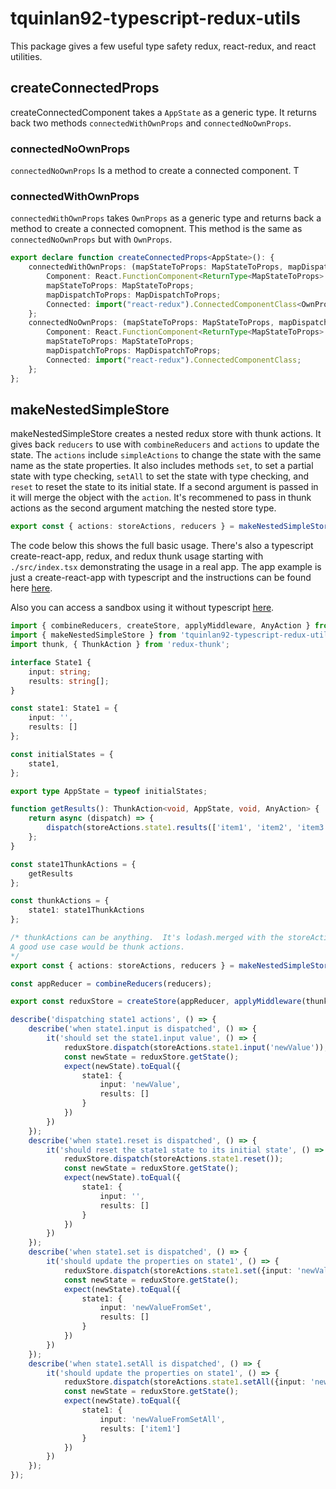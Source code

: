 # tquinlan92-typescript-redux-utils

This package gives a few useful type safety redux, react-redux, and react utilities.

## createConnectedProps
createConnectedComponent takes a `AppState` as a generic type.  It returns back two methods `connectedWithOwnProps` and `connectedNoOwnProps`.  

### connectedNoOwnProps
`connectedNoOwnProps` Is a method to create a connected component.  T

### connectedWithOwnProps
`connectedWithOwnProps` takes `OwnProps` as a generic type and returns back a method to create a connected comopnent.  This method is the same as `connectedNoOwnProps` but with `OwnProps`.

```ts
export declare function createConnectedProps<AppState>(): {
    connectedWithOwnProps: (mapStateToProps: MapStateToProps, mapDispatchToProps: MapDispatchToProps, styles: Styles, Component: React.FunctionComponent) => {
        Component: React.FunctionComponent<ReturnType<MapStateToProps> & ResolveThunks<MapDispatchToProps & WithStyles<Styles>>;
        mapStateToProps: MapStateToProps;
        mapDispatchToProps: MapDispatchToProps;
        Connected: import("react-redux").ConnectedComponentClass<OwnProps>;
    };
    connectedNoOwnProps: (mapStateToProps: MapStateToProps, mapDispatchToProps: MapDispatchToProps, styles: Styles, Component: React.FunctionComponent) => {
        Component: React.FunctionComponent<ReturnType<MapStateToProps> & ResolveThunks<MapDispatchToProps & WithStyles<Styles>>>;
        mapStateToProps: MapStateToProps;
        mapDispatchToProps: MapDispatchToProps;
        Connected: import("react-redux").ConnectedComponentClass;
    };
};
```

## makeNestedSimpleStore
makeNestedSimpleStore creates a nested redux store with thunk actions.  It gives back `reducers` to use with `combineReducers` and  `actions` to update the state.  The `actions` include `simpleActions` to change the state with the same name as the state properties.  It also includes methods `set`, to set a partial state with type checking, `setAll` to set the state with type checking, and `reset` to reset the state to its initial state.  If a second argument is passed in it will merge the object with the `action`.  It's recommened to pass in thunk actions as the second argument matching the nested store type.

```ts
export const { actions: storeActions, reducers } = makeNestedSimpleStore(initialStates, thunkActions);
```

The code below this shows the full basic usage.  There's also a typescript create-react-app, redux, and redux thunk usage starting with `./src/index.tsx` demonstrating the usage in a real app.  The app example is just a create-react-app with typescript and the instructions can be found here [here](./Create-React-App.md).

Also you can access a sandbox using it without typescript [here](https://codesandbox.io/s/tquinlan92typescriptreduxutils-k2the).

```ts
import { combineReducers, createStore, applyMiddleware, AnyAction } from 'redux';
import { makeNestedSimpleStore } from 'tquinlan92-typescript-redux-utils';
import thunk, { ThunkAction } from 'redux-thunk';

interface State1 {
    input: string;
    results: string[];
}

const state1: State1 = {
    input: '',
    results: []
};

const initialStates = {
    state1,
};

export type AppState = typeof initialStates;

function getResults(): ThunkAction<void, AppState, void, AnyAction> {
    return async (dispatch) => {
        dispatch(storeActions.state1.results(['item1', 'item2', 'item3']))
    };
}

const state1ThunkActions = {
    getResults
};

const thunkActions = {
    state1: state1ThunkActions
};

/* thunkActions can be anything.  It's lodash.merged with the storeActions.  
A good use case would be thunk actions.
*/
export const { actions: storeActions, reducers } = makeNestedSimpleStore(initialStates, thunkActions);

const appReducer = combineReducers(reducers);

export const reduxStore = createStore(appReducer, applyMiddleware(thunk));

describe('dispatching state1 actions', () => {
    describe('when state1.input is dispatched', () => {
        it('should set the state1.input value', () => {
            reduxStore.dispatch(storeActions.state1.input('newValue'));
            const newState = reduxStore.getState();
            expect(newState).toEqual({
                state1: {
                    input: 'newValue',
                    results: []
                }
            })
        })
    });
    describe('when state1.reset is dispatched', () => {
        it('should reset the state1 state to its initial state', () => {
            reduxStore.dispatch(storeActions.state1.reset());
            const newState = reduxStore.getState();
            expect(newState).toEqual({
                state1: {
                    input: '',
                    results: []
                }
            })
        })
    });
    describe('when state1.set is dispatched', () => {
        it('should update the properties on state1', () => {
            reduxStore.dispatch(storeActions.state1.set({input: 'newValueFromSet'}));
            const newState = reduxStore.getState();
            expect(newState).toEqual({
                state1: {
                    input: 'newValueFromSet',
                    results: []
                }
            })
        })
    });
    describe('when state1.setAll is dispatched', () => {
        it('should update the properties on state1', () => {
            reduxStore.dispatch(storeActions.state1.setAll({input: 'newValueFromSetAll', results: ['item1']}));
            const newState = reduxStore.getState();
            expect(newState).toEqual({
                state1: {
                    input: 'newValueFromSetAll',
                    results: ['item1']
                }
            })
        })
    });
});
```